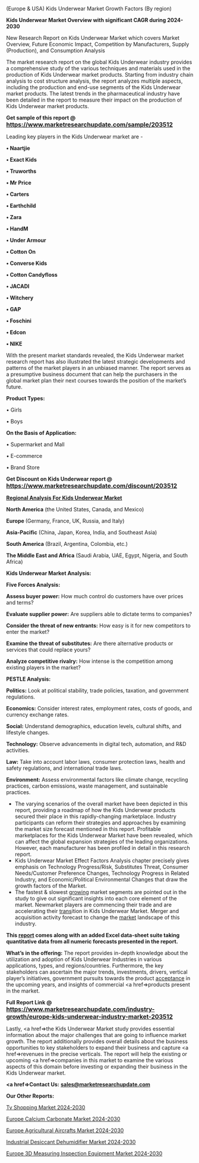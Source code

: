  (Europe & USA) Kids Underwear Market Growth Factors (By region)

<strong>Kids Underwear Market Overview with significant CAGR during 2024-2030</strong>

New Research Report on Kids Underwear Market which covers Market Overview, Future Economic Impact, Competition by Manufacturers, Supply (Production), and Consumption Analysis

The market research report on the global Kids Underwear industry provides a comprehensive study of the various techniques and materials used in the production of Kids Underwear market products. Starting from industry chain analysis to cost structure analysis, the report analyzes multiple aspects, including the production and end-use segments of the Kids Underwear market products. The latest trends in the pharmaceutical industry have been detailed in the report to measure their impact on the production of Kids Underwear market products.

<strong>Get sample of this report @ <a href=https://www.marketresearchupdate.com/sample/203512><font size=3 color=#0000ff>https://www.marketresearchupdate.com/sample/203512</font></a></strong>

Leading key players in the Kids Underwear market are -

<strong>• Naartjie

• Exact Kids

• Truworths

• Mr Price

• Carters

• Earthchild

• Zara

• HandM

• Under Armour

• Cotton On

• Converse Kids

• Cotton Candyfloss

• JACADI

• Witchery

• GAP

• Foschini

• Edcon

• NIKE</strong>

With the present market standards revealed, the Kids Underwear market research report has also illustrated the latest strategic developments and patterns of the market players in an unbiased manner. The report serves as a presumptive business document that can help the purchasers in the global market plan their next courses towards the position of the market’s future.

<strong>Product Types:</strong>

• Girls

• Boys

<strong>On the Basis of Application:</strong>

• Supermarket and Mall

• E-commerce

• Brand Store

<strong>Get Discount on Kids Underwear report @ <a href=https://www.marketresearchupdate.com/discount/203512><font size=3 color=#0000ff>https://www.marketresearchupdate.com/discount/203512</font></a></strong>

<strong><u><b>Regional Analysis For Kids Underwear Market</b></u></strong>

<strong><b>North America</b></strong> (the United States, Canada, and Mexico)

<strong><b>Europe </b></strong>(Germany, France, UK, Russia, and Italy)

<strong><b>Asia-Pacific</b></strong> (China, Japan, Korea, India, and Southeast Asia)

<strong><b>South America</b></strong> (Brazil, Argentina, Colombia, etc.)

<strong><b>The Middle East and Africa</b></strong> (Saudi Arabia, UAE, Egypt, Nigeria, and South Africa)

<strong>Kids Underwear Market Analysis:</strong>

<strong>Five Forces Analysis:</strong>

<strong>Assess buyer power:</strong> How much control do customers have over prices and terms?

<strong>Evaluate supplier power:</strong> Are suppliers able to dictate terms to companies?

<strong>Consider the threat of new entrants:</strong> How easy is it for new competitors to enter the market?

<strong>Examine the threat of substitutes:</strong> Are there alternative products or services that could replace yours?

<strong>Analyze competitive rivalry:</strong> How intense is the competition among existing players in the market?

<strong>PESTLE Analysis:</strong>

<strong>Politics:</strong> Look at political stability, trade policies, taxation, and government regulations.

<strong>Economics:</strong> Consider interest rates, employment rates, costs of goods, and currency exchange rates.

<strong>Social:</strong> Understand demographics, education levels, cultural shifts, and lifestyle changes.

<strong>Technology:</strong> Observe advancements in digital tech, automation, and R&D activities.

<strong>Law:</strong> Take into account labor laws, consumer protection laws, health and safety regulations, and international trade laws.

<strong>Environment:</strong> Assess environmental factors like climate change, recycling practices, carbon emissions, waste management, and sustainable practices.

<ul>
  <li>The varying scenarios of the overall market have been depicted in this report, providing a roadmap of how the Kids Underwear products secured their place in this rapidly-changing marketplace. Industry participants can reform their strategies and approaches by examining the market size forecast mentioned in this report. Profitable marketplaces for the Kids Underwear Market have been revealed, which can affect the global expansion strategies of the leading organizations. However, each manufacturer has been profiled in detail in this research report.</li>
  <li>Kids Underwear Market Effect Factors Analysis chapter precisely gives emphasis on Technology Progress/Risk, Substitutes Threat, Consumer Needs/Customer Preference Changes, Technology Progress in Related Industry, and Economic/Political Environmental Changes that draw the growth factors of the Market.</li>
  <li>The fastest &amp; slowest <a href=ASDF991299>growing</a> market segments are pointed out in the study to give out significant insights into each core element of the market. Newmarket players are commencing their trade and are accelerating their <a href=>trans</a>ition in Kids Underwear Market. Merger and acquisition activity forecast to change the <a href=>market</a> landscape of this industry.</li>
</ul>
<strong>This <a href=>report</a> comes along with an added Excel data-sheet suite taking quantitative data from all numeric forecasts presented in the report.</strong>

<strong>What’s in the offering:</strong> The report provides in-depth knowledge about the utilization and adoption of Kids Underwear Industries in various applications, types, and regions/countries. Furthermore, the key stakeholders can ascertain the major trends, investments, drivers, vertical player’s initiatives, government pursuits towards the product <a href=ASDF881288>acceptance</a> in the upcoming years, and insights of commercial <a href=>products</a> present in the market.

<strong>Full Report Link @ <a href=https://www.marketresearchupdate.com/industry-growth/europe-kids-underwear-industry-market-203512><font size=3 color=#0000ff>https://www.marketresearchupdate.com/industry-growth/europe-kids-underwear-industry-market-203512</font></a></strong>

Lastly, <a href=>the</a> Kids Underwear Market study provides essential information about the major challenges that are going to influence market growth. The report additionally provides overall details about the business opportunities to key stakeholders to expand their business and capture <a href=>revenues</a> in the precise verticals. The report will help the existing or upcoming <a href=>companies</a> in this market to examine the various aspects of this domain before investing or expanding their business in the Kids Underwear market.

<strong><a href=><strong>Contact Us:</strong></a></strong>
<strong>sales@marketresearchupdate.com</strong>

<strong>Our Other Reports:</strong>

<a href=https://www.linkedin.com/pulse/tv-shopping-market-demand-future-scope-top-key>Tv Shopping Market 2024-2030</a>

<a href=https://www.linkedin.com/pulse/europe-calcium-carbonate-market-size-economic-aspect>Europe Calcium Carbonate Market 2024-2030</a>

<a href=https://www.linkedin.com/pulse/europe-agricultural-aircrafts-market>Europe Agricultural Aircrafts Market 2024-2030</a>

<a href=https://www.linkedin.com/pulse/industrial-desiccant-dehumidifier-market-2023-elocf/>Industrial Desiccant Dehumidifier Market 2024-2030</a>

<a href=https://www.linkedin.com/pulse/europe-3d-measuring-inspection-equipment-market-rbvif/>Europe 3D Measuring Inspection Equipment Market 2024-2030</a>

